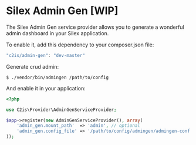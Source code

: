 Silex Admin Gen [WIP]
=====================

The Silex Admin Gen service provider allows you to generate a wonderful admin dashboard in your Silex application.

To enable it, add this dependency to your composer.json file:

```js
"c2is/admin-gen": "dev-master"
```

Generate crud admin:
```shell
$ ./vendor/bin/admingen /path/to/config
```

And enable it in your application:

```php
<?php

use C2is\Provider\AdminGenServiceProvider;

$app->register(new AdminGenServiceProvider(), array(
    'admin_gen.mount_path'  => 'admin', // optional
    'admin_gen.config_file' => '/path/to/config/admingen/admingen-conf.php',
));
```
